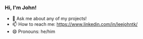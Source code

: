 ### Hi, I'm John!

- 💬 Ask me about any of my projects!
- 📫 How to reach me: https://www.linkedin.com/in/leejohntk/
- 😄 Pronouns: he/him
